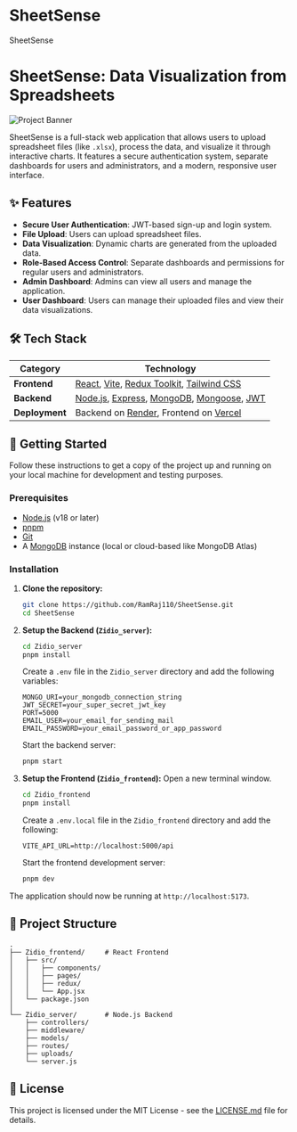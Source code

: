 # SheetSense
SheetSense
# SheetSense: Data Visualization from Spreadsheets

![Project Banner](https://via.placeholder.com/1200x300.png?text=SheetSense)

SheetSense is a full-stack web application that allows users to upload spreadsheet files (like `.xlsx`), process the data, and visualize it through interactive charts. It features a secure authentication system, separate dashboards for users and administrators, and a modern, responsive user interface.

## ✨ Features

*   **Secure User Authentication**: JWT-based sign-up and login system.
*   **File Upload**: Users can upload spreadsheet files.
*   **Data Visualization**: Dynamic charts are generated from the uploaded data.
*   **Role-Based Access Control**: Separate dashboards and permissions for regular users and administrators.
*   **Admin Dashboard**: Admins can view all users and manage the application.
*   **User Dashboard**: Users can manage their uploaded files and view their data visualizations.

## 🛠️ Tech Stack

| Category      | Technology                                                              |
| ------------- | ----------------------------------------------------------------------- |
| **Frontend**  | [React](https://reactjs.org/), [Vite](https://vitejs.dev/), [Redux Toolkit](https://redux-toolkit.js.org/), [Tailwind CSS](https://tailwindcss.com/) |
| **Backend**   | [Node.js](https://nodejs.org/), [Express](https://expressjs.com/), [MongoDB](https://www.mongodb.com/), [Mongoose](https://mongoosejs.com/), [JWT](https://jwt.io/) |
| **Deployment**| Backend on [Render](https://render.com/), Frontend on [Vercel](https://vercel.com/) |

## 🚀 Getting Started

Follow these instructions to get a copy of the project up and running on your local machine for development and testing purposes.

### Prerequisites

*   [Node.js](https://nodejs.org/en/) (v18 or later)
*   [pnpm](https://pnpm.io/installation)
*   [Git](https://git-scm.com/)
*   A [MongoDB](https://www.mongodb.com/try/download/community) instance (local or cloud-based like MongoDB Atlas)

### Installation

1.  **Clone the repository:**
    ```sh
    git clone https://github.com/RamRaj110/SheetSense.git
    cd SheetSense
    ```

2.  **Setup the Backend (`Zidio_server`):**
    ```sh
    cd Zidio_server
    pnpm install
    ```
    Create a `.env` file in the `Zidio_server` directory and add the following variables:
    ```env
    MONGO_URI=your_mongodb_connection_string
    JWT_SECRET=your_super_secret_jwt_key
    PORT=5000
    EMAIL_USER=your_email_for_sending_mail
    EMAIL_PASSWORD=your_email_password_or_app_password
    ```
    Start the backend server:
    ```sh
    pnpm start
    ```

3.  **Setup the Frontend (`Zidio_frontend`):**
    Open a new terminal window.
    ```sh
    cd Zidio_frontend
    pnpm install
    ```
    Create a `.env.local` file in the `Zidio_frontend` directory and add the following:
    ```env
    VITE_API_URL=http://localhost:5000/api
    ```
    Start the frontend development server:
    ```sh
    pnpm dev
    ```

The application should now be running at `http://localhost:5173`.

## 📂 Project Structure

```
.
├── Zidio_frontend/     # React Frontend
│   ├── src/
│   │   ├── components/
│   │   ├── pages/
│   │   ├── redux/
│   │   └── App.jsx
│   └── package.json
│
└── Zidio_server/       # Node.js Backend
    ├── controllers/
    ├── middleware/
    ├── models/
    ├── routes/
    ├── uploads/
    └── server.js
```

## 📄 License

This project is licensed under the MIT License - see the [LICENSE.md](LICENSE.md) file for details.